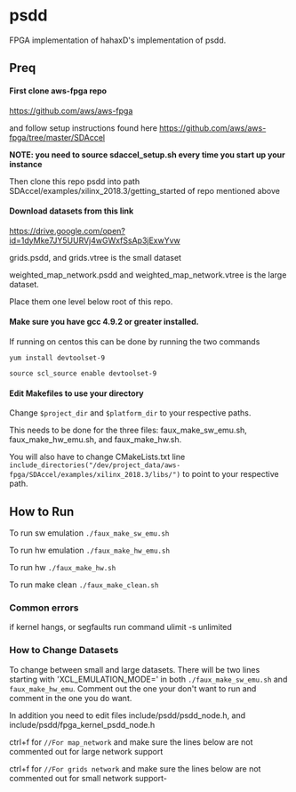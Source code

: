# psdd
FPGA implementation of hahaxD's implementation of psdd.

## Preq

#### First clone aws-fpga repo
https://github.com/aws/aws-fpga

and follow setup instructions found here
https://github.com/aws/aws-fpga/tree/master/SDAccel

**NOTE: you need to source sdaccel_setup.sh every time you start up your instance**

Then clone this repo psdd into path SDAccel/examples/xilinx_2018.3/getting_started of repo mentioned above

#### Download datasets from this link
https://drive.google.com/open?id=1dyMke7JY5UURVj4wGWxfSsAp3jExwYvw

grids.psdd, and grids.vtree is the small dataset

weighted_map_network.psdd and weighted_map_network.vtree is the large dataset.

Place them one level below root of this repo.


#### Make sure you have gcc 4.9.2 or greater installed.

If running on centos this can be done by running the two commands

`yum install devtoolset-9`

`source scl_source enable devtoolset-9`

#### Edit Makefiles to use your directory
Change `$project_dir` and `$platform_dir` to your respective paths.

This needs to be done for the three files: faux_make_sw_emu.sh, faux_make_hw_emu.sh,
and faux_make_hw.sh.

You will also have to change CMakeLists.txt line
`include_directories("/dev/project_data/aws-fpga/SDAccel/examples/xilinx_2018.3/libs/")`
to point to your respective path.

## How to Run
To run sw emulation
`./faux_make_sw_emu.sh`

To run hw emulation
`./faux_make_hw_emu.sh`

To run hw
`./faux_make_hw.sh`

To run make clean
`./faux_make_clean.sh`

### Common errors
if kernel hangs, or segfaults run command
ulimit -s  unlimited

### How to Change Datasets
To change between small and large datasets. There will be two lines  starting with 'XCL_EMULATION_MODE=' in both `./faux_make_sw_emu.sh` and `faux_make_hw_emu`. Comment out the one your don't want to run and comment in the one you do want. 

In addition you need to edit files include/psdd/psdd_node.h, and include/psdd/fpga_kernel_psdd_node.h

ctrl+f for `//For map_network` and make sure the lines below are not commented out for large network support

ctrl+f for `//For grids network` and make sure the lines below are not commented out for small network support-
